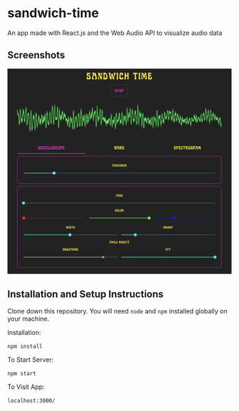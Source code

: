 # sandwich-time

An app made with React.js and the Web Audio API to visualize audio data

## Screenshots
![Example](/public/screenshot.png)

## Installation and Setup Instructions

Clone down this repository. You will need ```node``` and ```npm``` installed globally on your machine.

Installation:

```
npm install
```
To Start Server:
```
npm start
```
To Visit App:
```
localhost:3000/
```
